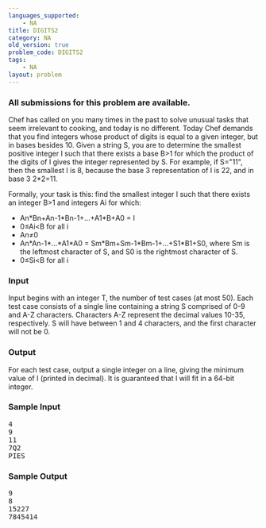 ```yaml
---
languages_supported:
    - NA
title: DIGITS2
category: NA
old_version: true
problem_code: DIGITS2
tags:
    - NA
layout: problem
---
```

###  All submissions for this problem are available. 

Chef has called on you many times in the past to solve unusual tasks that seem irrelevant to cooking, and today is no different. Today Chef demands that you find integers whose product of digits is equal to a given integer, but in bases besides 10. Given a string S, you are to determine the smallest positive integer I such that there exists a base B&gt;1 for which the product of the digits of I gives the integer represented by S. For example, if S="11", then the smallest I is 8, because the base 3 representation of I is 22, and in base 3 2\*2=11.

Formally, your task is this: find the smallest integer I such that there exists an integer B&gt;1 and integers Ai for which:

- An\*Bn+An-1\*Bn-1+...+A1\*B+A0 = I
- 0≤Ai&lt;B for all i
- An≠0
- An\*An-1\*...\*A1\*A0 = Sm\*Bm+Sm-1\*Bm-1+...+S1\*B1+S0, where Sm is the leftmost character of S, and S0 is the rightmost character of S.
- 0≤Si&lt;B for all i

### Input

Input begins with an integer T, the number of test cases (at most 50). Each test case consists of a single line containing a string S comprised of 0-9 and A-Z characters. Characters A-Z represent the decimal values 10-35, respectively. S will have between 1 and 4 characters, and the first character will not be 0.

### Output

For each test case, output a single integer on a line, giving the minimum value of I (printed in decimal). It is guaranteed that I will fit in a 64-bit integer.

### Sample Input

<pre>4
9
11
7Q2
PIES
</pre>
### Sample Output

<pre>9
8
15227
7845414
</pre>